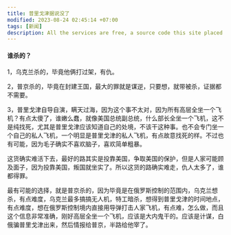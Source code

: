 ```yaml
---
title: 普里戈津据说没了
modified: 2023-08-24 02:45:14 +07:00
tags: [新闻]
description: All the services are free, a source code this site placed on github repository and intergration with netlify service, another service that you can use is github page for hosting your own static site.
---
```


####  谁杀的？

1，乌克兰杀的，毕竟他俩打过架，有仇。

2，普京杀的，毕竟在封建王国，最大的罪就是谋逆，只要想，就带被杀，证据都不需要。

3，普里戈津自导自演，瞒天过海，因为这个事不太对，因为所有高层全坐一个飞机？有点太傻了，谁嫩么蠢，就像美国总统副总统，什么部长全坐一个飞机，这不是纯找死，尤其是普里戈津应该知道自己的处境，不该干这种事。也不会专门坐一个自己的私人飞机，一个明显是普里戈津的私人飞机，有点故意找死的样。不过也有可能，因为毛子确实不喜欢脑子，喜欢简单粗暴。



这货确实难活下去，最好的路其实是投靠美国，争取美国的保护，但是人家可能顾及面子，因为投靠美国，叛国就坐实了。所以这货的路确实难走，仇人太多了，谁都得罪。

最有可能的选择，就是普京杀的，因为毕竟是在俄罗斯控制的范围内，乌克兰想杀，有点难度，乌克兰最多搞搞无人机，特工暗杀，想得到普里戈津的时间地点，有点难度，想在俄罗斯控制境内直接用导弹打击人家飞机，有点难，怎么做，而且这个信息非常准确，刚好高层全坐一个飞机，应该是大内鬼干的。应该是计谋，白俄骗普里戈津出来，然后情报给普京，半路给他宰了。







